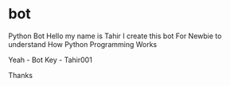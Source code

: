 # bot
Python Bot 
Hello my name is Tahir
I create this bot For Newbie to understand How Python Programming Works 

Yeah - Bot Key - Tahir001

Thanks 
